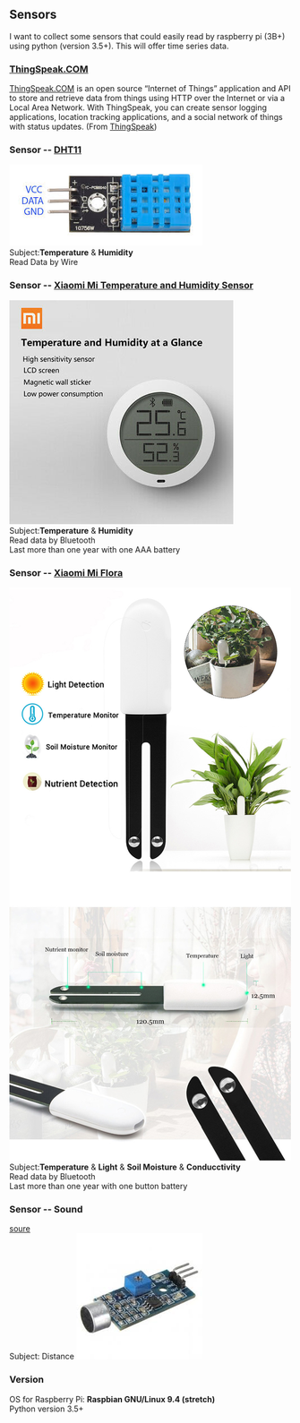 ## Sensors
I want to collect some sensors that could easily read by raspberry pi (3B+) using python (version 3.5+). This will offer time series data.   

### [ThingSpeak.COM](/Sensors/ThingSpeak.COM/)
[ThingSpeak.COM](https://github.com/iobridge/thingspeak) is an open source “Internet of Things” application and API to store and retrieve data from things using HTTP over the Internet or via a Local Area Network. With ThingSpeak, you can create sensor logging applications, location tracking applications, and a social network of things with status updates. (From [ThingSpeak](https://github.com/iobridge/thingspeak/blob/master/README.textile))   

### Sensor -- [DHT11](/Sensors/DHT11/)
![DHT11](/figures/DHT11.jpg)   
Subject:**Temperature** & **Humidity**  
Read Data by Wire

### Sensor -- [Xiaomi Mi Temperature and Humidity Sensor](/Sensors/MiTemperatureHumiditySensor/README.md)
![Xiaomi Mi Temperature and Humidity Sensor](/figures/Mi-Temperature-Humidity-Sensor.jpg)   
Subject:**Temperature** & **Humidity**    
Read data by Bluetooth   
Last more than one year with one AAA battery   


### Sensor -- [Xiaomi Mi Flora](/Sensors/Miflora/)
![Xiaomi Mi Flora](/figures/MiFlora.jpg)   
Subject:**Temperature** & **Light** & **Soil Moisture** & **Conducctivity**   
Read data by Bluetooth   
Last more than one year with one button battery   


### Sensor -- Sound
[soure](https://www.instructables.com/id/Sound-Sensor-Raspberry-Pi/)   
Subject: Distance
![Sound sensor](/figures/SoundSensor.jpg)  

### Version
OS for Raspberry Pi: **Raspbian GNU/Linux 9.4 (stretch)**   
Python version 3.5+
